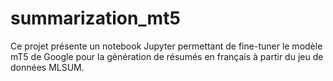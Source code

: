 # summarization_mt5
Ce projet présente un notebook Jupyter permettant de fine-tuner le modèle mT5 de Google pour la génération de résumés en français à partir du jeu de données MLSUM.
